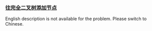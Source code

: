 ### [往完全二叉树添加节点](https://leetcode.com/problems/NaqhDT)

<p>English description is not available for the problem. Please switch to Chinese.</p>

<div>
<div>&nbsp;</div>
</div>

